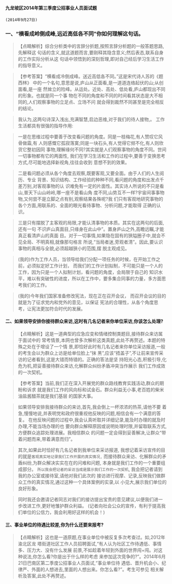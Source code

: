 #### 九龙坡区2014年第三季度公招事业人员面试题
    (2014年9月27日)
    
### 一、“横看成岭侧成峰,远近高低各不同”你如何理解这句话。
>   【点睛解析】综合分析类中的言辞分折题,按照言辞分析题的一般答题思路,先解释这
句话的含义,就这道题而言,要刚释其隐含意义;然后表态,联系自身的工作实际分析从这
句话中领悟到的深刻哲理,即对自己经后学习生活工作的指导意义。

>   【参考答案】“横看成冷倒成峰。送近高低各不同。”这是宋代诗人苏的《题西林》
中的一个名句,意思是说,庐山从正面看,是一道道连络起伏的山;从创面看,是一座
然耸立的险峰。从运处。近处、高处、低处看,庐山都现出不同的形象。也就是同一个事
物在不同的角度和不同的时间看其状态是大不相同的,人们观察事物的立足点、立场不问
就会得到裁然不同甚至是完全相反的结论。

>   我认为,这两句诗深入浅出,充满智慧,启边恶维,对于我们的待人接物,。
工作生活都具有很强的指导作用:

>   一是在思维过程中要善于改变看问题的角度。同是一枝梅花,有人赞叹它风骨做霜,有
人则感慨它孤寂落寞;同是一块石头,有人觉得它频不化,有人则欣货它整初因同
事物,理解缘何不同?其实就是人们观察事物的角度不同。世间一切事物都有它的两面性,
我们在学习生活和工作的过程中,要善于变换思考方式,尽可能地选择新视角,往往会收到
意想不到的效果。

>   二是看问题必须从各个角度去观察,既要客观,又要全面。由于人们的人生阅历、专业
背景、知识结构、工作经验的种种不同,看问题的角度和出发点千差万别,对客观事物的认
识难免有一定的片面性。其实诗人所说的不只是看山,普天下山山岭岭,哪一座不是看山角
度不同,山势互不一样?宇宙间事事物物,又何尝不是立脚之点有别,观察结果各殊呢?我
们只有客观地研究事物的各个方面,用联系的、全面的眼光看待事物、分析问题,才能取得
正确的认识。

>   三是只有摆脱了主客观的局限,才能认清事物的本质。其实在这两句的后面,还有一句
不识庐山真面目,只缘身在此山中”。置身庐山之外,高瞻远瞩,才能真正看清庐山的真面
目。对于一切事情,如果隐在固有的狭隘圈子中,就会不见全局、不明真相,就像那句格言
所说,“当局者迷,旁观者清”。因此,要认识事物的真相与全貌,必须超越狭小的范围,摆
脱主观成见。

>   (我的)作为工作人员，当领导给我们分配一项任务的时候，在开始工作之前，必须拟定好工作计划，
而我们的工作计划拟制，不可能只是一个人的工作，因为只是一个人拟制计划，看问题的角度，会局限于自己的
知识水平，难以有突破性的进度，所以在工作中，要多集合同事的力量，多方面思考我们的工作。   

>   (我的)今年我们国家准备修改宪法，现在正在召开会议，
而召开会议的目的就是为了征求党内和党外的意见，以保证
宪法的合理性，从各个角度思考，让宪法更加符合时代的发展。


#### 二、如果领导安排你接待群众来访,这时有几名记者来你单位采访,你该怎么处理?
>   【点睛解析】这是一道典型的应急应变和情绪控制类题目,接待群众来访属于面试中的
常考情景,本网也曾多次解析这类真题,此处不再赘述。本题的特殊之处在于增设了一个情
景,即恰好此时有几名记者来你单位采访报道,一般的考生会以为群众上访是给单位脸上“抹
黑”,应该“捂盖子”,不让前来宣传采访的记者看到,这是大错而特错的。正确的答法是坚
持阳光心态,积极引导,化危为机,把妥善接待群众来访,化解群众纠纷矛盾冲突当作展示
我们工作成效的一次契机。

>   【参考答案】当前,我们正在深入开展党的群众路线教育实践活动,群众的期盼和诉求
就是我们工作的风向标和试金石。群众利益无小事,老百姓的柴米油盐酱醋茶就是我们基层
的国家大事。

>   如果领导安排我接待群众的来访,首先,我会倒上一杯浓浓的热茶,请他不要
着急,慢慢地说,并表明党和政府很重视他反映的问题,相信会有一个满意的答复。
在他反映问题的过程中,我会认真听取并详细记录,能及时办理的就及时办理,不能当场办理的也
要向群众解释原因或说明处理时限,并留取联系方式,方便群众追踪处理进展。我相信群众
的问题一定会得到妥善解决,让群众“带着问题而来,带着满意而归”。

>   其次,如果此时恰好有几名记者到我单位来采访报道,
我想记着采访宣传的目的就是`客观真实地记录我们工作开展的真实情况,`
而接待群众来访、化解群众的矛盾纠纷,为群众解决实实在在的问难和问题,
本身就是我们工作的一个重要组成部分。
`所以我会把记者的采访当成是展示我们工作的一次契机`,
我会把记者请到我的办公室或接待室,请他对我们此次的
接访进行观摩、记录,反映我们做群众工作的真实情况,通过这种一个具体案例的实录,以
小见大,展示我们单位的良好形象。

>   同时我还会邀请记者同志对我们的接访提出宝贵的意见建议,以便我们进一步改进工作,更好地雏护群众利益。
(记者向社会公众的宣传，有利于提高我们单位的公信力，我会利用好这样的机会！)

#### 三、事业单位的待遇比较差,你为什么还要来报考?
>   【点睛解析】这也是一道原题,在事业单位中被反复多次考查过。如,2012年渝北区龙
塔街道社区工作人员招聘面试,“有人认为社区工作待遇低、事情多、压力大、没有什么发展
前景,不如趁着年轻到外面的世界闯+闯。对这种说法,你怎么看?你是出于什么样的考虑
来参加这次竞争的?”。2014年6月21日巴南区第二季度公招事业人员面试,“事业单位待
遇低、晋升机会小、纪律严、外面的人想进去,里面的人想出来。你怎么看?”。考生可参见
相关解析及答案,此处不再赘述。




